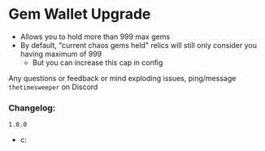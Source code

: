 # Gem Wallet Upgrade
- Allows you to hold more than 999 max gems
- By default, "current chaos gems held" relics will still only consider you having maximum of 999
  - But you can increase this cap in config

Any questions or feedback or mind exploding issues, ping/message `thetimesweeper` on Discord
### Changelog:

`1.0.0`
 - c: